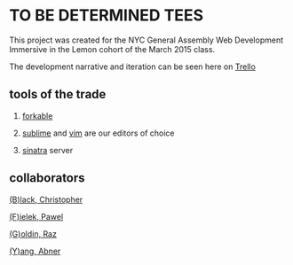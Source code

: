 # TO BE DETERMINED TEES
This project was created for the NYC General Assembly Web Development Immersive in the Lemon cohort of the March 2015 class.



The development narrative and iteration can be seen here on [Trello](https://trello.com/b/yMdqbLNN/general-assembly-t-shirt-group-project)


## tools of the trade
1. [forkable](https://github.com/polskais1/shirt-store)

2. [sublime](http://www.sublimetext.com/) and [vim](http://www.vim.org/) are our editors of choice
3. [sinatra](http://www.sinatrarb.com/) server

## collaborators
[(B)lack, Christopher](https://github.com/huckpilot)

[(F)ielek, Pawel](https://github.com/polskais1/)

[(G)oldin, Raz](https://github.com/zargold)

[(Y)ang, Abner](https://github.com/sunsheeppoplar)


